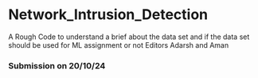 # Network_Intrusion_Detection
A Rough Code to understand a brief about the data set and if the data set should be used for ML assignment or not
Editors 
Adarsh and Aman
### Submission on 20/10/24

